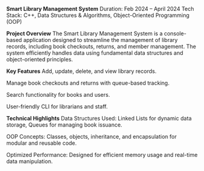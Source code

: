 **Smart Library Management System**
Duration: Feb 2024 – April 2024
Tech Stack: C++, Data Structures & Algorithms, Object-Oriented Programming (OOP)

**Project Overview**
The Smart Library Management System is a console-based application designed to streamline the management of library records, including book checkouts, returns, and member management. The system efficiently handles data using fundamental data structures and object-oriented principles.

**Key Features**
Add, update, delete, and view library records.

Manage book checkouts and returns with queue-based tracking.

Search functionality for books and users.

User-friendly CLI for librarians and staff.

**Technical Highlights**
Data Structures Used: Linked Lists for dynamic data storage, Queues for managing book issuance.

OOP Concepts: Classes, objects, inheritance, and encapsulation for modular and reusable code.

Optimized Performance: Designed for efficient memory usage and real-time data manipulation.
